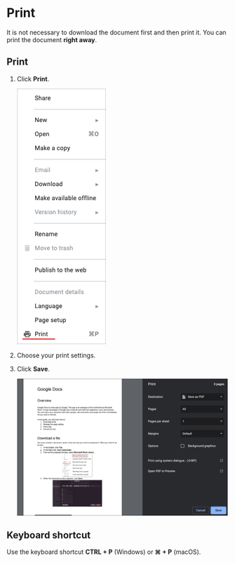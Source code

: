 # Print

It is not necessary to download the document first and then print it. You can print the document **right away**.

## **Print**
1. Click **Print**.
    
    ![Print](https://raw.githubusercontent.com/proksenia/examen/master/img/Print.png)

2. Choose your print settings.
3. Click **Save**.
    
    ![Setup](https://raw.githubusercontent.com/proksenia/examen/master/img/Setup.png)

## **Keyboard shortcut**

Use the keyboard shortcut **CTRL + P** (Windows) or **⌘ + P** (macOS).